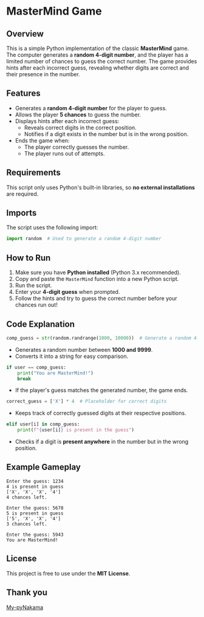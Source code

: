 # MasterMind Game

## Overview
This is a simple Python implementation of the classic **MasterMind** game. The computer generates a **random 4-digit number**, and the player has a limited number of chances to guess the correct number. The game provides hints after each incorrect guess, revealing whether digits are correct and their presence in the number.

## Features
- Generates a **random 4-digit number** for the player to guess.
- Allows the player **5 chances** to guess the number.
- Displays hints after each incorrect guess:
  - Reveals correct digits in the correct position.
  - Notifies if a digit exists in the number but is in the wrong position.
- Ends the game when:
  - The player correctly guesses the number.
  - The player runs out of attempts.

## Requirements
This script only uses Python's built-in libraries, so **no external installations** are required.

## Imports
The script uses the following import:
```python
import random  # Used to generate a random 4-digit number
```

## How to Run
1. Make sure you have **Python installed** (Python 3.x recommended).
2. Copy and paste the `MasterMind` function into a new Python script.
3. Run the script.
4. Enter your **4-digit guess** when prompted.
5. Follow the hints and try to guess the correct number before your chances run out!

## Code Explanation
```python
comp_guess = str(random.randrange(1000, 10000))  # Generate a random 4-digit number
```
- Generates a random number between **1000 and 9999**.
- Converts it into a string for easy comparison.

```python
if user == comp_guess:
    print("You are MasterMind!")
    break
```
- If the player's guess matches the generated number, the game ends.

```python
correct_guess = ['X'] * 4  # Placeholder for correct digits
```
- Keeps track of correctly guessed digits at their respective positions.

```python
elif user[i] in comp_guess:
    print(f"{user[i]} is present in the guess")
```
- Checks if a digit is **present anywhere** in the number but in the wrong position.

## Example Gameplay
```
Enter the guess: 1234
4 is present in guess
['X', 'X', 'X', '4']
4 chances left.

Enter the guess: 5678
5 is present in guess
['5', 'X', 'X', '4']
3 chances left.

Enter the guess: 5943
You are MasterMind!
```

## License
This project is free to use under the **MIT License**.

## Thank you
[My-pyNakama](https://github.com/abhinandan2540)

